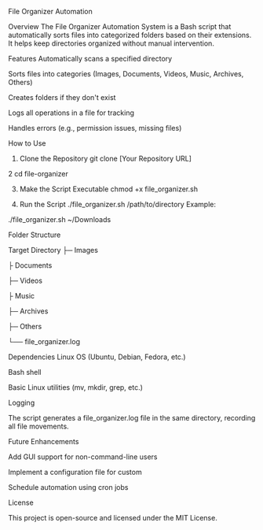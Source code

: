 File Organizer Automation

Overview
The File Organizer Automation System is a Bash script that automatically sorts files into categorized folders based on their extensions. It helps keep directories organized without manual intervention.

 Features
Automatically scans a specified directory 

Sorts files into categories (Images, Documents, Videos, Music, Archives, Others)

Creates folders if they don't exist

Logs all operations in a file for tracking

Handles errors (e.g., permission issues, missing files)

 How to Use
 
1. Clone the Repository
git clone [Your Repository URL]

2 cd file-organizer

3. Make the Script Executable
chmod +x file_organizer.sh

5. Run the Script
./file_organizer.sh /path/to/directory
Example:

./file_organizer.sh ~/Downloads

 Folder Structure
 
 Target Directory
 ├─ Images
 
 ├ Documents
 
 ├─ Videos
 
 ├  Music
 
 ├─ Archives
 
 ├─ Others
 
 └── file_organizer.log
 
 Dependencies
Linux OS (Ubuntu, Debian, Fedora, etc.)

Bash shell

Basic Linux utilities (mv, mkdir, grep, etc.)

 Logging
 
The script generates a file_organizer.log file in the same directory, recording all file movements.

 Future Enhancements
 
 Add GUI support for non-command-line users
 
 Implement a configuration file for custom 
 
 Schedule automation using cron jobs
 
 License
 
This project is open-source and licensed under the MIT License.
